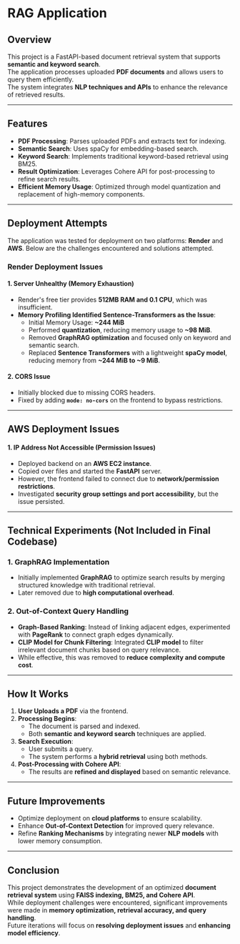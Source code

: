 # RAG Application

## Overview  
This project is a FastAPI-based document retrieval system that supports **semantic and keyword search**.  
The application processes uploaded **PDF documents** and allows users to query them efficiently.  
The system integrates **NLP techniques and APIs** to enhance the relevance of retrieved results.

---

## Features
- **PDF Processing**: Parses uploaded PDFs and extracts text for indexing.
- **Semantic Search**: Uses spaCy for embedding-based search.
- **Keyword Search**: Implements traditional keyword-based retrieval using BM25.
- **Result Optimization**: Leverages Cohere API for post-processing to refine search results.
- **Efficient Memory Usage**: Optimized through model quantization and replacement of high-memory components.

---

## Deployment Attempts  
The application was tested for deployment on two platforms: **Render** and **AWS**. Below are the challenges encountered and solutions attempted.

### Render Deployment Issues
#### 1. Server Unhealthy (Memory Exhaustion)  
- Render's free tier provides **512MB RAM and 0.1 CPU**, which was insufficient.
- **Memory Profiling Identified Sentence-Transformers as the Issue**:  
  - Initial Memory Usage: **~244 MiB**  
  - Performed **quantization**, reducing memory usage to **~98 MiB**.  
  - Removed **GraphRAG optimization** and focused only on keyword and semantic search.  
  - Replaced **Sentence Transformers** with a lightweight **spaCy model**, reducing memory from **~244 MiB to ~9 MiB**.

#### 2. CORS Issue  
- Initially blocked due to missing CORS headers.
- Fixed by adding **`mode: no-cors`** on the frontend to bypass restrictions.

---

## AWS Deployment Issues
#### 1. IP Address Not Accessible (Permission Issues)  
- Deployed backend on an **AWS EC2 instance**.
- Copied over files and started the **FastAPI** server.
- However, the frontend failed to connect due to **network/permission restrictions**.
- Investigated **security group settings and port accessibility**, but the issue persisted.

---

## Technical Experiments (Not Included in Final Codebase)
### 1. GraphRAG Implementation  
- Initially implemented **GraphRAG** to optimize search results by merging structured knowledge with traditional retrieval.
- Later removed due to **high computational overhead**.

### 2. Out-of-Context Query Handling  
- **Graph-Based Ranking**: Instead of linking adjacent edges, experimented with **PageRank** to connect graph edges dynamically.  
- **CLIP Model for Chunk Filtering**: Integrated **CLIP model** to filter irrelevant document chunks based on query relevance.  
- While effective, this was removed to **reduce complexity and compute cost**.

---

## How It Works
1. **User Uploads a PDF** via the frontend.
2. **Processing Begins**:  
   - The document is parsed and indexed.  
   - Both **semantic and keyword search** techniques are applied.  
3. **Search Execution**:  
   - User submits a query.  
   - The system performs a **hybrid retrieval** using both methods.  
4. **Post-Processing with Cohere API**:  
   - The results are **refined and displayed** based on semantic relevance.

---

## Future Improvements
- Optimize deployment on **cloud platforms** to ensure scalability.
- Enhance **Out-of-Context Detection** for improved query relevance.
- Refine **Ranking Mechanisms** by integrating newer **NLP models** with lower memory consumption.

---

## Conclusion
This project demonstrates the development of an optimized **document retrieval system** using **FAISS indexing, BM25, and Cohere API**.  
While deployment challenges were encountered, significant improvements were made in **memory optimization, retrieval accuracy, and query handling**.  
Future iterations will focus on **resolving deployment issues** and **enhancing model efficiency**.
